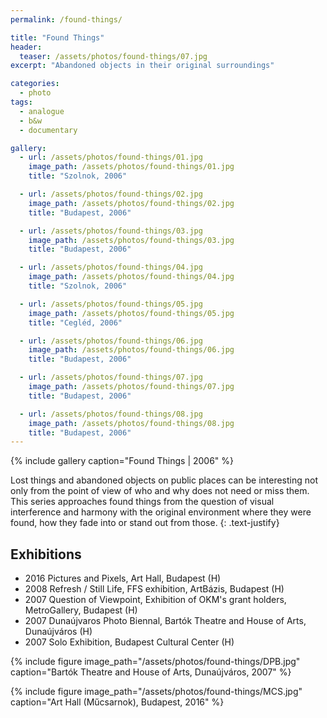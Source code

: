 ```yaml
---
permalink: /found-things/

title: "Found Things"
header:
  teaser: /assets/photos/found-things/07.jpg
excerpt: "Abandoned objects in their original surroundings"

categories:
  - photo
tags:
  - analogue
  - b&w
  - documentary

gallery:
  - url: /assets/photos/found-things/01.jpg
    image_path: /assets/photos/found-things/01.jpg
    title: "Szolnok, 2006"

  - url: /assets/photos/found-things/02.jpg
    image_path: /assets/photos/found-things/02.jpg
    title: "Budapest, 2006"

  - url: /assets/photos/found-things/03.jpg
    image_path: /assets/photos/found-things/03.jpg
    title: "Budapest, 2006"

  - url: /assets/photos/found-things/04.jpg
    image_path: /assets/photos/found-things/04.jpg
    title: "Szolnok, 2006"

  - url: /assets/photos/found-things/05.jpg
    image_path: /assets/photos/found-things/05.jpg
    title: "Cegléd, 2006"

  - url: /assets/photos/found-things/06.jpg
    image_path: /assets/photos/found-things/06.jpg
    title: "Budapest, 2006"

  - url: /assets/photos/found-things/07.jpg
    image_path: /assets/photos/found-things/07.jpg
    title: "Budapest, 2006"

  - url: /assets/photos/found-things/08.jpg
    image_path: /assets/photos/found-things/08.jpg
    title: "Budapest, 2006"
---
```


{% include gallery caption="Found Things \| 2006" %}

Lost things and abandoned objects on public places can be
interesting not only from the point of view of who and why does not
need or miss them. This series approaches found things from
the question of visual interference and harmony with the original
environment where they were found, how they fade into or stand
out from those.
{: .text-justify}

## Exhibitions

- 2016  Pictures and Pixels, Art Hall, Budapest (H)
- 2008  Refresh / Still Life, FFS exhibition, ArtBázis, Budapest (H)
- 2007  Question of Viewpoint, Exhibition of OKM's grant holders, MetroGallery, Budapest (H)
- 2007  Dunaújvaros Photo Biennal, Bartók Theatre and House of Arts, Dunaújváros (H)
- 2007  Solo Exhibition, Budapest Cultural Center (H)

{% include figure image_path="/assets/photos/found-things/DPB.jpg"
   caption="Bartók Theatre and House of Arts, Dunaújváros, 2007" %}

{% include figure image_path="/assets/photos/found-things/MCS.jpg"
   caption="Art Hall (Műcsarnok), Budapest, 2016" %}
